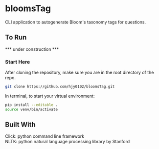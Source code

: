 # bloomsTag
CLI application to autogenerate Bloom's taxonomy tags for questions.

## To Run
*** under construction *** 
### Start Here
After cloning the repository, make sure you are in the root directory of the repo. 
```bash
git clone https://github.com/hjy0102/bloomsTag.git
```
In terminal, to start your virtual environment:
```bash
pip install --editable .
source venv/bin/activate 
```

## Built With
Click: python command line framework<br>
NLTK: python natural language processing library by Stanford<br>

